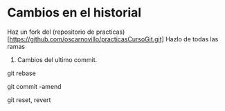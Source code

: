 # Cambios en el historial

Haz un fork del (repositorio de practicas)[https://github.com/oscarnovillo/practicasCursoGit.git]
Hazlo de todas las ramas


1. Cambios del ultimo commit.
 
git rebase

git commit -amend

git reset, revert

